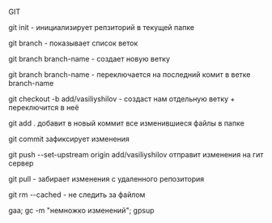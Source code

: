 GIT

git init - инициализирует репзиторий в текущей папке

git branch - показывает список веток

git branch branch-name - создает новую ветку 

git branch branch-name - переключается на последний комит в ветке branch-name

git checkout -b add/vasiliyshilov - создаст нам отдельную ветку + переключится в неё

git add . добавит в новый коммит все изменившиеся файлы в папке

git commit зафиксирует изменения

git push --set-upstream origin add/vasiliyshilov отправит изменения на гит сервер

git pull - забирает изменения с удаленного репозитория

git rm --cached <file> - не следить за файлом


gaa; gc -m "немножко изменений"; gpsup